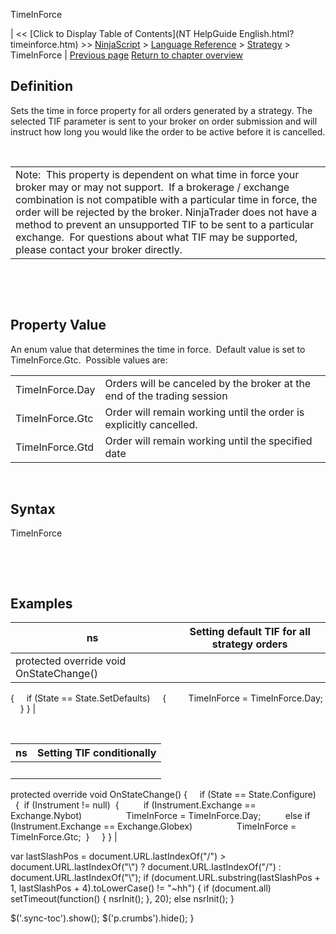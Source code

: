 ﻿










 


TimeInForce







| &lt;&lt; [Click to Display Table of Contents](NT HelpGuide English.html?timeinforce.htm) &gt;&gt;
 [NinjaScript](ninjascript.htm) &gt; [Language Reference](language_reference_wip.htm) &gt; [Strategy](strategy.htm) &gt;
TimeInForce | [Previous page](testperiod.htm)
[Return to chapter overview](strategy.htm)










Definition
----------


Sets the time in force property for all orders generated by a strategy. The selected TIF parameter is sent to your broker on order submission and will instruct how long you would like the order to be active before it is cancelled. 


 




|  |
| --- |
| Note:  This property is dependent on what time in force your broker may or may not support.  If a brokerage / exchange combination is not compatible with a particular time in force, the order will be rejected by the broker. NinjaTrader does not have a method to prevent an unsupported TIF to be sent to a particular exchange.  For questions about what TIF may be supported, please contact your broker directly. |



 


 


Property Value
--------------


An enum value that determines the time in force.  Default value is set to TimeInForce.Gtc.  Possible values are:




|  |  |
| --- | --- |
| TimeInForce.Day | Orders will be canceled by the broker at the end of the trading session |
| TimeInForce.Gtc | Order will remain working until the order is explicitly cancelled.  |
| TimeInForce.Gtd | Order will remain working until the specified date |



 


Syntax
------


TimeInForce


 


 



Examples
--------




| ns | Setting default TIF for all strategy orders |
| --- | --- |
| protected override void OnStateChange()
{
     if (State == State.SetDefaults)
     {
         TimeInForce = TimeInForce.Day;
     }
} |



 




| ns | Setting TIF conditionally  |
| --- | --- |
|  
protected override void OnStateChange()
{
     if (State == State.Configure)
     {
 if (Instrument != null)
 {
         if (Instrument.Exchange == Exchange.Nybot)
                 TimeInForce = TimeInForce.Day;
         else if (Instrument.Exchange == Exchange.Globex)
                 TimeInForce = TimeInForce.Gtc;
 }
     }
} |






 
 var lastSlashPos = document.URL.lastIndexOf("/") &gt; document.URL.lastIndexOf("\\") ? document.URL.lastIndexOf("/") : document.URL.lastIndexOf("\\");
 if (document.URL.substring(lastSlashPos + 1, lastSlashPos + 4).toLowerCase() != "~hh") {
 if (document.all) setTimeout(function() {
 nsrInit();
 }, 20);
 else nsrInit();
 }
 
 
 $('.sync-toc').show();
 $('p.crumbs').hide();
 }
 
 
 



